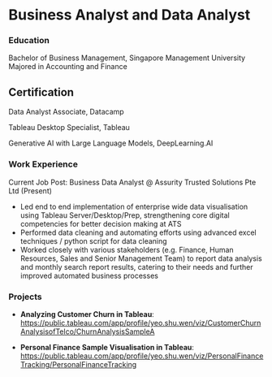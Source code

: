# Business Analyst and Data Analyst

### Education
Bachelor of Business Management, Singapore Management University
Majored in Accounting and Finance

## Certification
Data Analyst Associate, Datacamp

Tableau Desktop Specialist, Tableau

Generative AI with Large Language Models, DeepLearning.AI

### Work Experience
Current Job Post: Business Data Analyst @ Assurity Trusted Solutions Pte Ltd (Present)

- Led end to end implementation of enterprise wide data visualisation using Tableau Server/Desktop/Prep, strengthening core digital competencies for better decision making at ATS
- Performed data cleaning and automating efforts using advanced excel techniques / python script for data cleaning
- Worked closely with various stakeholders (e.g. Finance, Human Resources, Sales and Senior Management Team) to report data analysis and monthly search report results, catering to their needs and further improved automated business processes 
 
### Projects
- **Analyzing Customer Churn in Tableau**: https://public.tableau.com/app/profile/yeo.shu.wen/viz/CustomerChurnAnalysisofTelco/ChurnAnalysisSampleA

- **Personal Finance Sample Visualisation in Tableau**: https://public.tableau.com/app/profile/yeo.shu.wen/viz/PersonalFinanceTracking/PersonalFinanceTracking
